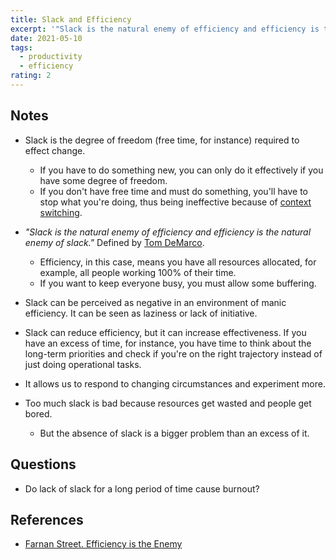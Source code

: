```yaml
---
title: Slack and Efficiency
excerpt: '"Slack is the natural enemy of efficiency and efficiency is the natural enemy of slack."'
date: 2021-05-10
tags:
  - productivity
  - efficiency
rating: 2
---
```


## Notes

- Slack is the degree of freedom (free time, for instance) required to effect change.

  - If you have to do something new, you can only do it effectively if you have some degree of freedom.
  - If you don't have free time and must do something, you'll have to stop what you're doing, thus being ineffective because of [context switching](/zettel/context-switching).

- _"Slack is the natural enemy of efficiency and efficiency is the natural enemy of slack."_ Defined by [Tom DeMarco](https://www.amazon.com/gp/product/0767907698).

  - Efficiency, in this case, means you have all resources allocated, for example, all people working 100% of their time.
  - If you want to keep everyone busy, you must allow some buffering.

- Slack can be perceived as negative in an environment of manic efficiency. It can be seen as laziness or lack of initiative.

- Slack can reduce efficiency, but it can increase effectiveness. If you have an excess of time, for instance, you have time to think about the long-term priorities and check if you're on the right trajectory instead of just doing operational tasks.

- It allows us to respond to changing circumstances and experiment more.

- Too much slack is bad because resources get wasted and people get bored.
  - But the absence of slack is a bigger problem than an excess of it.

## Questions

- Do lack of slack for a long period of time cause burnout?

## References

- [Farnan Street. Efficiency is the Enemy](https://fs.blog/2021/05/slack/)

